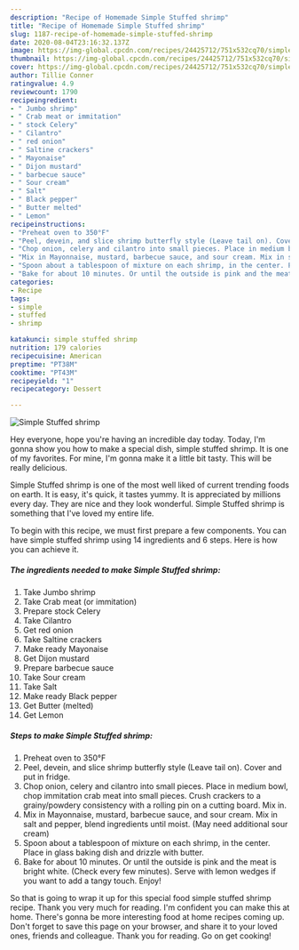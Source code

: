 ```yaml
---
description: "Recipe of Homemade Simple Stuffed shrimp"
title: "Recipe of Homemade Simple Stuffed shrimp"
slug: 1187-recipe-of-homemade-simple-stuffed-shrimp
date: 2020-08-04T23:16:32.137Z
image: https://img-global.cpcdn.com/recipes/24425712/751x532cq70/simple-stuffed-shrimp-recipe-main-photo.jpg
thumbnail: https://img-global.cpcdn.com/recipes/24425712/751x532cq70/simple-stuffed-shrimp-recipe-main-photo.jpg
cover: https://img-global.cpcdn.com/recipes/24425712/751x532cq70/simple-stuffed-shrimp-recipe-main-photo.jpg
author: Tillie Conner
ratingvalue: 4.9
reviewcount: 1790
recipeingredient:
- " Jumbo shrimp"
- " Crab meat or immitation"
- " stock Celery"
- " Cilantro"
- " red onion"
- " Saltine crackers"
- " Mayonaise"
- " Dijon mustard"
- " barbecue sauce"
- " Sour cream"
- " Salt"
- " Black pepper"
- " Butter melted"
- " Lemon"
recipeinstructions:
- "Preheat oven to 350°F"
- "Peel, devein, and slice shrimp butterfly style (Leave tail on). Cover and put in fridge."
- "Chop onion, celery and cilantro into small pieces. Place in medium bowl, chop immitation crab meat into small pieces. Crush crackers to a grainy/powdery consistency with a rolling pin on a cutting board. Mix in."
- "Mix in Mayonnaise, mustard, barbecue sauce, and sour cream. Mix in salt and pepper, blend ingredients until moist. (May need additional sour cream)"
- "Spoon about a tablespoon of mixture on each shrimp, in the center. Place in glass baking dish and drizzle with butter."
- "Bake for about 10 minutes. Or until the outside is pink and the meat is bright white. (Check every few minutes). Serve with lemon wedges if you want to add a tangy touch. Enjoy!"
categories:
- Recipe
tags:
- simple
- stuffed
- shrimp

katakunci: simple stuffed shrimp 
nutrition: 179 calories
recipecuisine: American
preptime: "PT38M"
cooktime: "PT43M"
recipeyield: "1"
recipecategory: Dessert

---
```



![Simple Stuffed shrimp](https://img-global.cpcdn.com/recipes/24425712/751x532cq70/simple-stuffed-shrimp-recipe-main-photo.jpg)

Hey everyone, hope you're having an incredible day today. Today, I'm gonna show you how to make a special dish, simple stuffed shrimp. It is one of my favorites. For mine, I'm gonna make it a little bit tasty. This will be really delicious.



Simple Stuffed shrimp is one of the most well liked of current trending foods on earth. It is easy, it's quick, it tastes yummy. It is appreciated by millions every day. They are nice and they look wonderful. Simple Stuffed shrimp is something that I've loved my entire life.


To begin with this recipe, we must first prepare a few components. You can have simple stuffed shrimp using 14 ingredients and 6 steps. Here is how you can achieve it.

<!--inarticleads1-->

##### The ingredients needed to make Simple Stuffed shrimp:

1. Take  Jumbo shrimp
1. Take  Crab meat (or immitation)
1. Prepare  stock Celery
1. Take  Cilantro
1. Get  red onion
1. Take  Saltine crackers
1. Make ready  Mayonaise
1. Get  Dijon mustard
1. Prepare  barbecue sauce
1. Take  Sour cream
1. Take  Salt
1. Make ready  Black pepper
1. Get  Butter (melted)
1. Get  Lemon




<!--inarticleads2-->

##### Steps to make Simple Stuffed shrimp:

1. Preheat oven to 350°F
1. Peel, devein, and slice shrimp butterfly style (Leave tail on). Cover and put in fridge.
1. Chop onion, celery and cilantro into small pieces. Place in medium bowl, chop immitation crab meat into small pieces. Crush crackers to a grainy/powdery consistency with a rolling pin on a cutting board. Mix in.
1. Mix in Mayonnaise, mustard, barbecue sauce, and sour cream. Mix in salt and pepper, blend ingredients until moist. (May need additional sour cream)
1. Spoon about a tablespoon of mixture on each shrimp, in the center. Place in glass baking dish and drizzle with butter.
1. Bake for about 10 minutes. Or until the outside is pink and the meat is bright white. (Check every few minutes). Serve with lemon wedges if you want to add a tangy touch. Enjoy!




So that is going to wrap it up for this special food simple stuffed shrimp recipe. Thank you very much for reading. I'm confident you can make this at home. There's gonna be more interesting food at home recipes coming up. Don't forget to save this page on your browser, and share it to your loved ones, friends and colleague. Thank you for reading. Go on get cooking!
